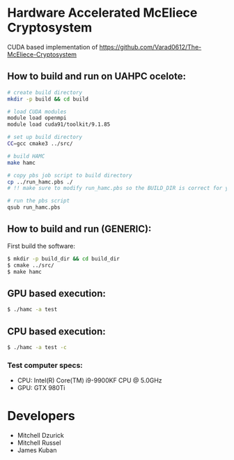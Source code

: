 # Hardware Accelerated McEliece Cryptosystem

CUDA based implementation of https://github.com/Varad0612/The-McEliece-Cryptosystem


## How to build and run on UAHPC ocelote:
```bash
# create build directory
mkdir -p build && cd build

# load CUDA modules
module load openmpi
module load cuda91/toolkit/9.1.85

# set up build directory
CC=gcc cmake3 ../src/

# build HAMC
make hamc

# copy pbs job script to build directory
cp ../run_hamc.pbs ./
# !! make sure to modify run_hamc.pbs so the BUILD_DIR is correct for you.

# run the pbs script
qsub run_hamc.pbs
```

## How to build and run (GENERIC):
First build the software:
```bash
$ mkdir -p build_dir && cd build_dir
$ cmake ../src/
$ make hamc
```

## GPU based execution:
```bash
$ ./hamc -a test
```

## CPU based execution:

```bash
$ ./hamc -a test -c
```
### Test computer specs:
* CPU: Intel(R) Core(TM) i9-9900KF CPU @ 5.0GHz
* GPU: GTX 980Ti

# Developers
* Mitchell Dzurick
* Mitchell Russel
* James Kuban
